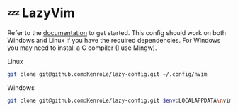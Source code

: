 # 💤 LazyVim

Refer to the [documentation](https://lazyvim.github.io/installation) to get started.
This config should work on both Windows and Linux if you have the required dependencies.
For Windows you may need to install a C compiler (I use Mingw).

Linux
```bash
git clone git@github.com:KenroLe/lazy-config.git ~/.config/nvim
```
Windows
```bash
git clone git@github.com:KenroLe/lazy-config.git $env:LOCALAPPDATA\nvim
```
